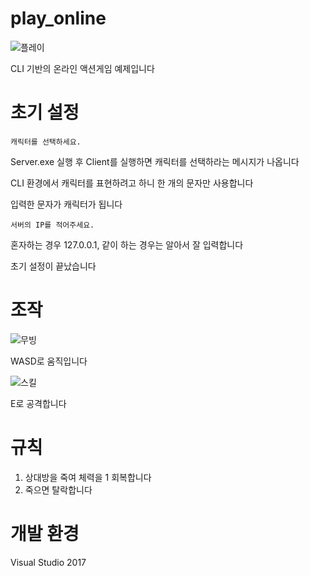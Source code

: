 # play_online

![플레이](https://user-images.githubusercontent.com/67177785/217720563-cd12acb8-163a-41e8-8210-d8a64a505951.gif)

CLI 기반의 온라인 액션게임 예제입니다

# 초기 설정

`캐릭터를 선택하세요.`

Server.exe 실행 후 Client를 실행하면 캐릭터를 선택하라는 메시지가 나옵니다

CLI 환경에서 캐릭터를 표현하려고 하니 한 개의 문자만 사용합니다

입력한 문자가 캐릭터가 됩니다

`서버의 IP를 적어주세요.`

혼자하는 경우 127.0.0.1, 같이 하는 경우는 알아서 잘 입력합니다

초기 설정이 끝났습니다

# 조작

![무빙](https://user-images.githubusercontent.com/67177785/217595935-8cce4e7e-1ba5-4b9a-a2c4-f5f3f734dd25.gif)

WASD로 움직입니다

![스킬](https://user-images.githubusercontent.com/67177785/217595939-ef143520-4f9a-406c-bd4c-438a085d29f6.gif)

E로 공격합니다

# 규칙

1. 상대방을 죽여 체력을 1 회복합니다
2. 죽으면 탈락합니다

# 개발 환경

Visual Studio 2017